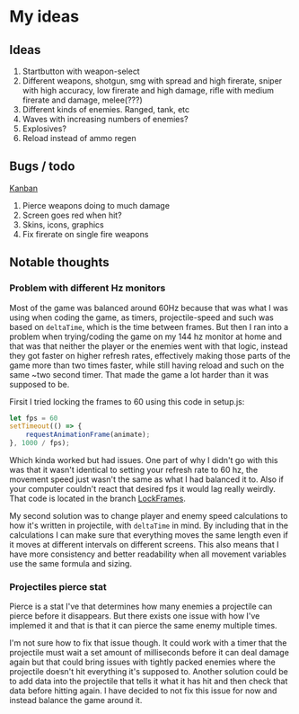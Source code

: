 # My ideas

## Ideas
1. Startbutton with weapon-select
2. Different weapons, shotgun, smg with spread and high firerate, sniper with high accuracy, low firerate and high damage, rifle with medium firerate and damage, melee(???)
2. Different kinds of enemies. Ranged, tank, etc
3. Waves with increasing numbers of enemies? 
4. Explosives?
5. Reload instead of ammo regen

## Bugs / todo
[Kanban](https://github.com/users/Hjalmar-Lundmark/projects/2/views/2)
1. Pierce weapons doing to much damage
6. Screen goes red when hit?
8. Skins, icons, graphics
9. Fix firerate on single fire weapons

## Notable thoughts

### Problem with different Hz monitors
Most of the game was balanced around 60Hz because that was what I was using when coding the game, as timers, projectile-speed and such was based on ```deltaTime```, which is the time between frames. 
But then I ran into a problem when trying/coding the game on my 144 hz monitor at home and that was that neither the player or the enemies went with that logic, instead they got faster on higher refresh rates, effectively making those parts of the game more than two times faster, while still having reload and such on the same ~two second timer. That made the game a lot harder than it was supposed to be. 

Firsit I tried locking the frames to 60 using this code in setup.js: 
```js
let fps = 60
setTimeout(() => {
    requestAnimationFrame(animate);
}, 1000 / fps);
```
Which kinda worked but had issues. One part of why I didn't go with this was that it wasn't identical to setting your refresh rate to 60 hz, the movement speed just wasn't the same as what I had balanced it to. Also if your computer couldn't react that desired fps it would lag really weirdly. That code is located in the branch [LockFrames](https://github.com/Hjalmar-Lundmark/te4-shooter-game/tree/LockFrames). 

My second solution was to change player and enemy speed calculations to how it's written in projectile, with ``deltaTime`` in mind. By including that in the calculations I can make sure that everything moves the same length even if it moves at different intervals on different screens. 
This also means that I have more consistency and better readability when all movement variables use the same formula and sizing. 

### Projectiles pierce stat
Pierce is a stat I've that determines how many enemies a projectile can pierce before it disappears. But there exists one issue with how I've implemed it and that is that it can pierce the same enemy multiple times. 

I'm not sure how to fix that issue though. It could work with a timer that the projectile must wait a set amount of milliseconds before it can deal damage again but that could bring issues with tightly packed enemies where the projectile doesn't hit everything it's supposed to. Another solution could be to add data into the projectile that tells it what it has hit and then check that data before hitting again. I have decided to not fix this issue for now and instead balance the game around it.